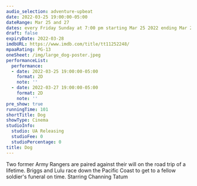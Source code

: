 ```yaml
---
audio_selection: adventure-upbeat
date: 2022-03-25 19:00:00-05:00
dateRange: Mar 25 and 27
dates: every Friday Sunday at 7:00 pm starting Mar 25 2022 ending Mar 27 2022
draft: false
expiryDate: 2022-03-28
imdbURL: https://www.imdb.com/title/tt11252248/
mpaaRating: PG-13
oneSheet: /img/large_dog-poster.jpeg
performanceList:
  performance:
  - date: 2022-03-25 19:00:00-05:00
    format: 2D
    note: ''
  - date: 2022-03-27 19:00:00-05:00
    format: 2D
    note: ''
pre_show: true
runningTime: 101
shortTitle: Dog
showType: Cinema
studioInfo:
  studio: UA Releasing
  studioFee: 0
  studioPercentage: 0
title: Dog
---
```


Two former Army Rangers are paired against their will on the road trip of a lifetime. Briggs and Lulu race down the Pacific Coast to get to a fellow soldier's funeral on time. Starring Channing Tatum